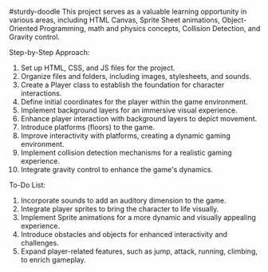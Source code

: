 #sturdy-doodle
This project serves as a valuable learning opportunity in various areas, including HTML Canvas, Sprite Sheet animations, Object-Oriented Programming, math and physics concepts, Collision Detection, and Gravity control.

Step-by-Step Approach:

1. Set up HTML, CSS, and JS files for the project.
2. Organize files and folders, including images, stylesheets, and sounds.
3. Create a Player class to establish the foundation for character interactions.
4. Define initial coordinates for the player within the game environment.
5. Implement background layers for an immersive visual experience.
6. Enhance player interaction with background layers to depict movement.
7. Introduce platforms (floors) to the game.
8. Improve interactivity with platforms, creating a dynamic gaming environment.
9. Implement collision detection mechanisms for a realistic gaming experience.
10. Integrate gravity control to enhance the game's dynamics.

To-Do List:

1. Incorporate sounds to add an auditory dimension to the game.
2. Integrate player sprites to bring the character to life visually.
3. Implement Sprite animations for a more dynamic and visually appealing experience.
4. Introduce obstacles and objects for enhanced interactivity and challenges.
5. Expand player-related features, such as jump, attack, running, climbing, to enrich gameplay.
